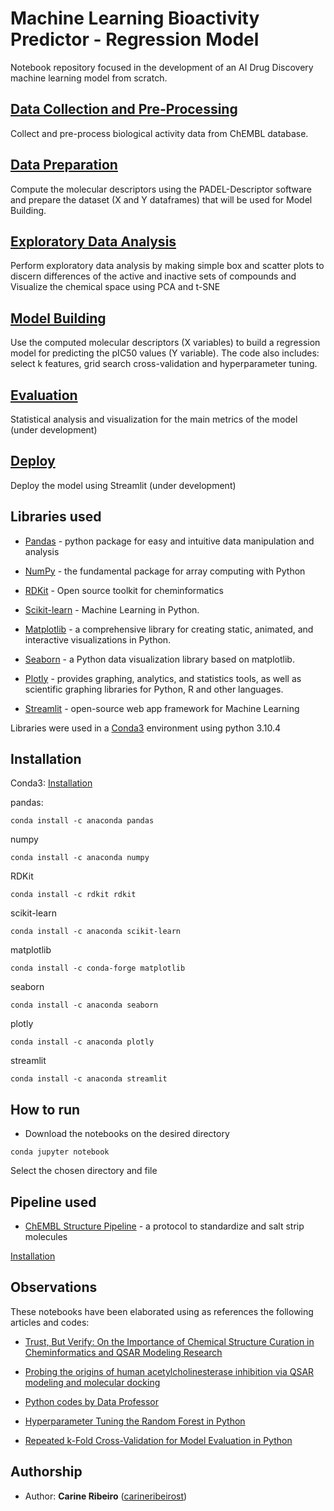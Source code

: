 
# Machine Learning Bioactivity Predictor - Regression Model

Notebook repository focused in the development of an AI Drug Discovery
machine learning model from scratch. 

## [Data Collection and Pre-Processing](https://github.com/carineribeirost/machine-learning-bioactivity-predictor-regression-model/blob/main/Data%20Collection%20and%20Pre-Processing.ipynb)
Collect and pre-process biological activity data from
ChEMBL database.

## [Data Preparation](https://github.com/carineribeirost/machine-learning-bioactivity-predictor-regression-model/blob/main/Dataset_Preparation.ipynb)
Compute the molecular descriptors using the PADEL-Descriptor software and 
prepare the dataset (X and Y dataframes) that will be used for Model Building.

## [Exploratory Data Analysis](https://github.com/carineribeirost) 
Perform exploratory data analysis by making simple box 
and scatter plots to discern differences of the 
active and inactive sets of compounds and Visualize the 
chemical space using PCA and t-SNE 

## [Model Building](https://github.com/carineribeirost)
Use the computed molecular descriptors (X variables) 
to build a regression model for predicting the pIC50 values (Y variable).
The code also includes: select k features, grid search cross-validation 
and hyperparameter tuning.

## [Evaluation](https://github.com/carineribeirost)
Statistical analysis and visualization for the main metrics of the model 
(under development)

## [Deploy](https://github.com/carineribeirost)
Deploy the model using Streamlit (under development)

## Libraries used

* [Pandas](https://pandas.pydata.org/) - python package for easy and intuitive data manipulation and analysis

* [NumPy](https://numpy.org/) -  the fundamental package for array computing with Python

* [RDKit](https://www.rdkit.org/) - Open source toolkit for cheminformatics

* [Scikit-learn](https://scikit-learn.org/stable/) - Machine Learning in Python.

* [Matplotlib](https://matplotlib.org/) - a comprehensive library for creating static, animated, and interactive visualizations in Python.

* [Seaborn](https://seaborn.pydata.org/) - a Python data visualization library based on matplotlib.  

* [Plotly](https://plotly.com/) - provides graphing, analytics, and statistics tools, as well as scientific graphing libraries for Python, R and other languages.

* [Streamlit](https://streamlit.io/) - open-source web app framework for Machine Learning

Libraries were used in a [Conda3](https://docs.conda.io/en/latest/) environment using python 3.10.4

## Installation

Conda3: [Installation](https://docs.anaconda.com/anaconda/install/index.html)

pandas:
```
conda install -c anaconda pandas
```
numpy
```
conda install -c anaconda numpy
```
RDKit
```
conda install -c rdkit rdkit
```
scikit-learn
```
conda install -c anaconda scikit-learn
```
matplotlib
```
conda install -c conda-forge matplotlib
```
seaborn
```
conda install -c anaconda seaborn
```
plotly
```
conda install -c anaconda plotly
```
streamlit
```
conda install -c anaconda streamlit
```
## How to run
* Download the notebooks on the desired directory
```
conda jupyter notebook 
```
Select the chosen directory and file

## Pipeline used

* [ChEMBL Structure Pipeline](https://github.com/ChEMBL_Structure_Pipeline) - a protocol to standardize and salt strip molecules

[Installation](https://github.com/ChEMBL_Structure_Pipeline/blob/master/README.md)

## Observations

These notebooks have been elaborated using 
as references the following articles and codes:

* [Trust, But Verify: On the Importance of Chemical Structure Curation in Cheminformatics and QSAR Modeling Research](https://pubs.acs.org/doi/10.1021/ci100176x)

* [Probing the origins of human acetylcholinesterase inhibition via QSAR modeling and molecular docking](https://pubmed.ncbi.nlm.nih.gov/27602288/)

* [Python codes by Data Professor](https://github.com/dataprofessor/code/tree/master/python)

* [Hyperparameter Tuning the Random Forest in Python](https://towardsdatascience.com/hyperparameter-tuning-the-random-forest-in-python-using-scikit-learn-28d2aa77dd74)

* [Repeated k-Fold Cross-Validation for Model Evaluation in Python](https://machinelearningmastery.com/repeated-k-fold-cross-validation-with-python/)

## Authorship
* Author: **Carine Ribeiro** ([carineribeirost](https://github.com/carineribeirost))

